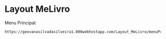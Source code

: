 ﻿# Layout MeLivro

Menu Principal:

    https://geovanasilvadasilveira1.000webhostapp.com/Layout_MeLivro/menuPrincipal.html
